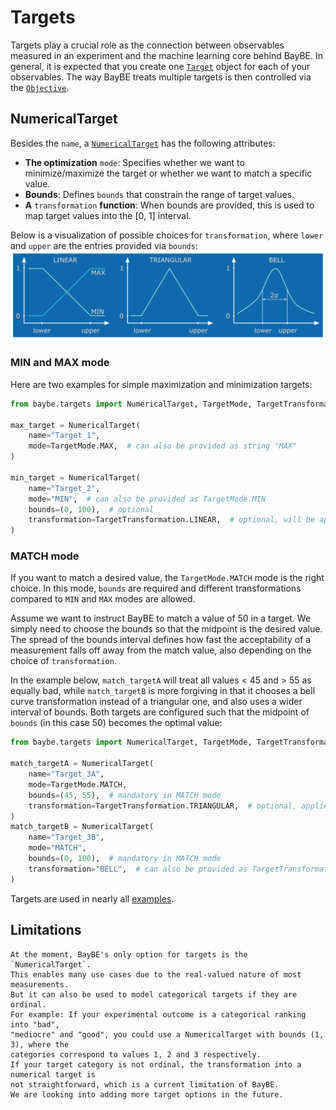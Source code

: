 # Targets

Targets play a crucial role as the connection between observables measured in an
experiment and the machine learning core behind BayBE.
In general, it is expected that you create one [`Target`](baybe.targets.base.Target)
object for each of your observables.
The way BayBE treats multiple targets is then controlled via the 
[`Objective`](../../userguide/objectives).

## NumericalTarget
Besides the `name`, a [`NumericalTarget`](baybe.targets.numerical.NumericalTarget)
has the following attributes:
* **The optimization** `mode`: Specifies whether we want to minimize/maximize
  the target or whether we want to match a specific value.
* **Bounds**: Defines `bounds` that constrain the range of target values.
* **A** `transformation` **function**: When bounds are provided, this is
  used to map target values into the [0, 1] interval.

Below is a visualization of possible choices for `transformation`, where `lower` and
`upper` are the entries provided via `bounds`:
![Transforms](../_static/target_transforms.svg)

### MIN and MAX mode
Here are two examples for simple maximization and minimization targets:
```python
from baybe.targets import NumericalTarget, TargetMode, TargetTransformation

max_target = NumericalTarget(
    name="Target_1",
    mode=TargetMode.MAX,  # can also be provided as string "MAX"
)

min_target = NumericalTarget(
    name="Target_2",
    mode="MIN",  # can also be provided as TargetMode.MIN
    bounds=(0, 100),  # optional
    transformation=TargetTransformation.LINEAR,  # optional, will be applied if bounds are not None
)
```

### MATCH mode
If you want to match a desired value, the `TargetMode.MATCH` mode is the right choice.
In this mode, `bounds` are required and different transformations compared to `MIN`
and `MAX` modes are allowed.

Assume we want to instruct BayBE to match a value of 50 in a target.
We simply need to choose the bounds so that the midpoint is the desired value.
The spread of the bounds interval defines how fast the acceptability of a measurement
falls off away from the match value, also depending on the choice of `transformation`.

In the example below, `match_targetA` will treat all values < 45 and > 55 as
equally bad, while `match_targetB` is more forgiving in that it chooses a bell curve
transformation instead of a triangular one, and also uses a wider interval of bounds.
Both targets are configured such that the midpoint of `bounds` (in this case 50) 
becomes the optimal value:

```python
from baybe.targets import NumericalTarget, TargetMode, TargetTransformation

match_targetA = NumericalTarget(
    name="Target_3A",
    mode=TargetMode.MATCH,
    bounds=(45, 55),  # mandatory in MATCH mode
    transformation=TargetTransformation.TRIANGULAR,  # optional, applied if bounds are not None
)
match_targetB = NumericalTarget(
    name="Target_3B",
    mode="MATCH",
    bounds=(0, 100),  # mandatory in MATCH mode
    transformation="BELL",  # can also be provided as TargetTransformation.BELL
)
```

Targets are used in nearly all [examples](../../examples/examples).

## Limitations
```{important}
At the moment, BayBE's only option for targets is the `NumericalTarget`.
This enables many use cases due to the real-valued nature of most measurements.
But it can also be used to model categorical targets if they are ordinal.
For example: If your experimental outcome is a categorical ranking into "bad",
"mediocre" and "good", you could use a NumericalTarget with bounds (1, 3), where the
categories correspond to values 1, 2 and 3 respectively.
If your target category is not ordinal, the transformation into a numerical target is
not straightforward, which is a current limitation of BayBE.
We are looking into adding more target options in the future.
```